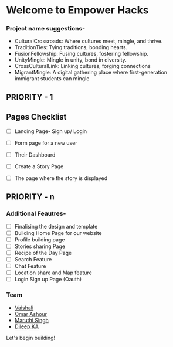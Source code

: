 # Welcome to Empower Hacks 

### Project name suggestions-
- CulturalCrossroads: Where cultures meet, mingle, and thrive.
- TraditionTies: Tying traditions, bonding hearts.
- FusionFellowship: Fusing cultures, fostering fellowship.
- UnityMingle: Mingle in unity, bond in diversity.
- CrossCulturalLink: Linking cultures, forging connections
- MigrantMingle: A digital gathering place where first-generation immigrant students can mingle

## PRIORITY - 1 
## Pages Checklist
- [ ] Landing Page- Sign up/ Login
- [ ] Form page for a new user
- [ ] Their Dashboard 
- [ ] Create a Story Page 
- [ ] The page where the story is displayed


## PRIORITY - n
### Additional Feautres-
- [ ] Finalising the design and template
- [ ] Building Home Page for our website 
- [ ] Profile building page
- [ ] Stories sharing Page
- [ ] Recipe of the Day Page
- [ ] Search Feature 
- [ ] Chat Feature 
- [ ] Location share and Map feature 
- [ ] Login Sign up Page (Oauth)

### Team 
- [Vaishali](https://www.github.com/arcVaishali)
- [Omar Ashour](https://www.github.com/o-ashour)
- [Maruthi Singh](https://github.com/MaruthiSingh)
- [Dileep KA](https://www.github.com/Dileep2608)


Let's begin building! 

